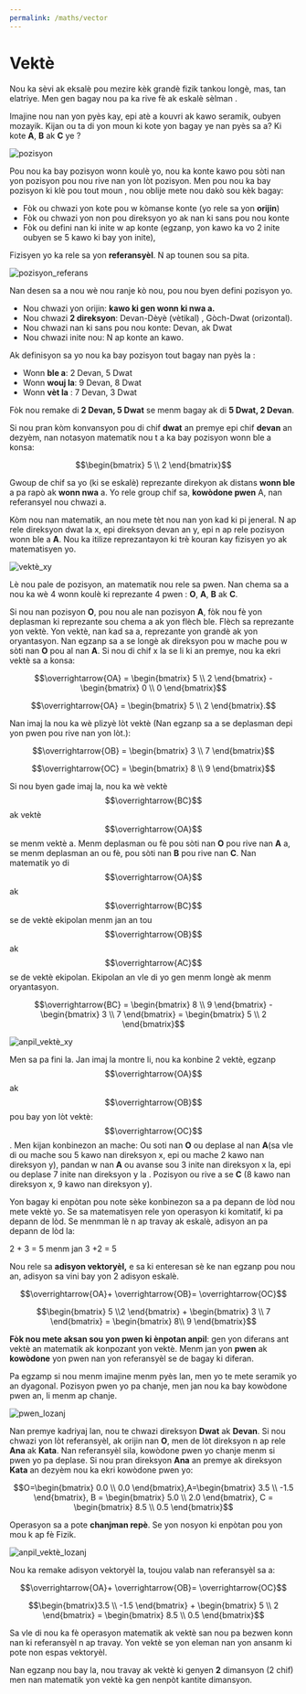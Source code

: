 ```yaml
---
permalink: /maths/vector
---
```

# Vektè

Nou ka sèvi ak eksalè pou mezire kèk grandè fizik tankou longè, mas, tan elatriye.  Men gen bagay nou pa ka rive fè ak eskalè sèlman .

Imajine nou nan yon pyès kay, epi atè a kouvri ak kawo seramik, oubyen mozayik. Kijan ou ta di yon moun ki kote yon bagay ye nan pyès sa a? Ki kote **A**, **B** ak **C** ye ?

![pozisyon](vector/pozisyon.png)

Pou nou ka bay pozisyon wonn koulè yo, nou ka konte kawo pou sòti nan yon pozisyon pou nou rive nan yon lòt pozisyon. Men pou nou ka bay pozisyon ki klè pou tout moun , nou oblije mete nou dakò sou kèk bagay: 

- Fòk ou chwazi yon kote pou w kòmanse konte (yo rele sa yon **orijin**)
- Fòk ou chwazi yon non pou direksyon yo ak nan ki sans pou nou konte
- Fòk ou defini nan ki inite w ap konte (egzanp, yon kawo ka vo 2 inite oubyen se 5 kawo ki bay yon inite),

Fizisyen yo ka rele sa yon **referansyèl**. N ap tounen sou sa pita.

![pozisyon_referans](vector/pozisyon_referans.png)

Nan desen sa a nou wè nou ranje kò nou, pou nou byen defini pozisyon yo.

- Nou chwazi yon orijin: **kawo ki gen wonn ki nwa a.**
- Nou chwazi **2 direksyon**: Devan-Dèyè (vètikal) , Gòch-Dwat (orizontal).
- Nou chwazi nan ki sans pou nou konte: Devan, ak Dwat
- Nou chwazi inite nou: N ap konte an kawo.

Ak definisyon sa yo nou ka bay pozisyon tout bagay nan pyès la :

- Wonn **ble a**: 2 Devan, 5 Dwat
- Wonn **wouj la**: 9 Devan, 8 Dwat
- Wonn **vèt la** : 7 Devan, 3 Dwat

Fòk nou remake di **2 Devan, 5 Dwat** se menm bagay ak di **5 Dwat, 2 Devan**.

Si nou pran kòm konvansyon pou di chif **dwat** an premye epi chif **devan** an dezyèm, nan notasyon matematik nou t a ka bay pozisyon wonn ble  a konsa:

$$\begin{bmatrix} 5 \\ 2 \end{bmatrix}$$

Gwoup de chif sa yo (ki se eskalè) reprezante direkyon ak distans **wonn ble** a pa rapò ak **wonn nwa** a. Yo rele group chif sa, **kowòdone pwen** A, nan referansyel nou chwazi a.

Kòm nou nan matematik, an nou mete tèt nou nan yon kad ki pi jeneral. N ap rele direksyon dwat la x, epi direksyon devan an y, epi n ap rele pozisyon wonn ble a **A**. Nou ka itilize reprezantayon ki trè kouran kay fizisyen yo ak matematisyen yo.

![vektè_xy](vector/vektè_xy.png)

Lè nou pale de pozisyon, an matematik nou rele sa pwen. Nan chema sa a nou ka wè 4 wonn koulè ki reprezante 4 pwen : **O**, **A**, **B** ak **C**.

Si nou nan pozisyon **O**, pou nou ale nan pozisyon **A**, fòk nou fè yon deplasman ki reprezante sou chema a ak yon flèch ble. Flèch sa reprezante yon vektè. Yon vektè, nan kad sa a, reprezante yon grandè ak yon oryantasyon. Nan egzanp sa a se longè ak direksyon pou w mache pou w sòti nan **O** pou al nan **A**. Si nou di chif x la se li ki an premye, nou ka ekri vektè sa a konsa:

$$\overrightarrow{OA} = \begin{bmatrix} 5 \\ 2 \end{bmatrix} - \begin{bmatrix} 0 \\ 0 \end{bmatrix}$$

$$\overrightarrow{OA} = \begin{bmatrix} 5 \\ 2 \end{bmatrix}.$$

Nan imaj la nou ka wè plizyè lòt vektè (Nan egzanp sa a se deplasman depi yon pwen pou rive nan yon lòt.):

$$\overrightarrow{OB} = \begin{bmatrix} 3 \\ 7 \end{bmatrix}$$

$$\overrightarrow{OC} = \begin{bmatrix} 8 \\ 9 \end{bmatrix}$$

Si nou byen gade imaj la, nou ka wè vektè $$\overrightarrow{BC}$$ ak vektè $$\overrightarrow{OA}$$ se menm vektè a. Menm deplasman ou fè pou sòti nan **O** pou rive nan **A** a, se menm deplasman an ou fè, pou sòti nan **B** pou rive nan **C**. Nan matematik yo di $$\overrightarrow{OA}$$ ak $$\overrightarrow{BC}$$ se de vektè ekipolan menm jan an tou $$\overrightarrow{OB}$$ ak $$\overrightarrow{AC}$$ se de vektè ekipolan. Ekipolan an vle di yo gen menm longè ak menm oryantasyon.

$$\overrightarrow{BC} = \begin{bmatrix} 8 \\ 9 \end{bmatrix} - \begin{bmatrix} 3 \\ 7 \end{bmatrix} = \begin{bmatrix} 5 \\ 2 \end{bmatrix}$$

![anpil_vektè_xy](vector/anpil_vektè_xy.png)

Men sa pa fini la. Jan imaj la montre li, nou ka konbine 2 vektè, egzanp $$\overrightarrow{OA}$$ ak $$\overrightarrow{OB}$$ pou bay yon lòt vektè: $$\overrightarrow{OC}$$ . Men kijan konbinezon an mache: Ou soti nan **O** ou deplase al nan **A**(sa vle di ou mache sou 5 kawo nan direksyon x, epi ou mache 2 kawo nan direksyon y), pandan w nan **A** ou avanse sou 3 inite nan direksyon x la, epi ou deplase 7 inite nan direksyon y la . Pozisyon ou rive a se **C** (8 kawo nan direksyon x, 9 kawo nan direksyon y).

Yon bagay ki enpòtan pou note sèke konbinezon sa a pa depann de lòd nou mete vektè yo. Se sa matematisyen rele yon operasyon ki komitatif, ki pa depann de lòd. Se menmman lè n ap travay ak eskalè, adisyon an pa depann de lòd la:

2 + 3 = 5 menm jan 3 +2 = 5

Nou rele sa **adisyon vektoryèl,** e sa ki enteresan sè ke nan egzanp pou nou an, adisyon sa vini bay yon 2 adisyon eskalè.

$$\overrightarrow{OA}+ \overrightarrow{OB}= \overrightarrow{OC}$$

$$\begin{bmatrix} 5 \\2 \end{bmatrix} + \begin{bmatrix} 3 \\ 7 \end{bmatrix} = \begin{bmatrix} 8\\ 9 \end{bmatrix}$$

**Fòk nou mete aksan sou yon pwen ki ènpotan anpil**: gen yon diferans ant vektè an matematik ak konpozant yon vektè. Menm jan yon **pwen** ak **kowòdone** yon pwen nan yon referansyèl se de bagay ki diferan.

Pa egzamp si nou menm imajine menm pyès lan, men yo te mete seramik yo an dyagonal. Pozisyon pwen yo pa chanje, men jan nou ka bay kowòdone pwen an, li menm ap chanje.

![pwen_lozanj](vector/pwen_lozanj.png)

Nan premye kadriyaj lan, nou te chwazi direksyon **Dwat** ak **Devan**. Si nou chwazi yon lòt referansyèl, ak orijin nan **O**, men de lòt direksyon n ap rele **Ana** ak **Kata**. Nan referansyèl sila, kowòdone pwen yo chanje menm si pwen yo pa deplase. Si nou pran direksyon **Ana** an premye ak direksyon **Kata** an dezyèm nou ka ekri kowòdone pwen yo:

$$O=\begin{bmatrix} 0.0 \\ 0.0 \end{bmatrix},A=\begin{bmatrix} 3.5 \\ -1.5 \end{bmatrix}, B = \begin{bmatrix} 5.0 \\ 2.0 \end{bmatrix}, C = \begin{bmatrix} 8.5 \\ 0.5 \end{bmatrix}$$

Operasyon sa a pote **chanjman repè**. Se yon nosyon ki enpòtan pou yon mou k ap fè Fizik.

![anpil_vektè_lozanj](vector/anpil_vektè_lozanj.png)

Nou ka remake adisyon vektoryèl la, toujou valab nan referansyèl sa a:

$$\overrightarrow{OA}+ \overrightarrow{OB}= \overrightarrow{OC}$$

$$\begin{bmatrix}3.5 \\ -1.5 \end{bmatrix} + \begin{bmatrix} 5 \\ 2 \end{bmatrix} = \begin{bmatrix} 8.5 \\ 0.5 \end{bmatrix}$$

Sa vle di nou ka fè operasyon matematik ak vektè san nou pa bezwen konn nan ki referansyèl n ap travay. Yon vektè se yon eleman nan yon ansanm ki pote non espas vektoryèl.

Nan egzanp nou bay la, nou travay ak vektè ki genyen **2** dimansyon (2 chif) men nan matematik yon vektè ka gen nenpòt kantite dimansyon.
